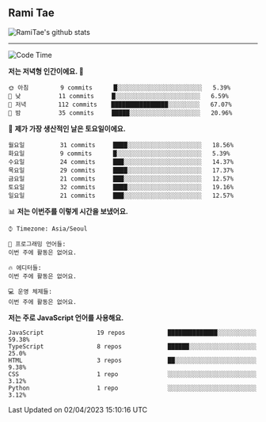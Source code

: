 ## Rami Tae

![RamiTae's github stats](https://github-readme-stats.vercel.app/api?username=RamiTae&show_icons=true&theme=tokyonight)

---
<!--START_SECTION:waka-->
![Code Time](http://img.shields.io/badge/Code%20Time-572%20hrs%2035%20mins-blue)

**저는 저녁형 인간이에요. 🦉** 

```text
🌞 아침         9 commits      █░░░░░░░░░░░░░░░░░░░░░░░░   5.39% 
🌆 낮　         11 commits     █░░░░░░░░░░░░░░░░░░░░░░░░   6.59% 
🌃 저녁         112 commits    ████████████████░░░░░░░░░   67.07% 
🌙 밤　         35 commits     █████░░░░░░░░░░░░░░░░░░░░   20.96%

```
📅 **제가 가장 생산적인 날은 토요일이에요.** 

```text
월요일          31 commits     ████░░░░░░░░░░░░░░░░░░░░░   18.56% 
화요일          9 commits      █░░░░░░░░░░░░░░░░░░░░░░░░   5.39% 
수요일          24 commits     ███░░░░░░░░░░░░░░░░░░░░░░   14.37% 
목요일          29 commits     ████░░░░░░░░░░░░░░░░░░░░░   17.37% 
금요일          21 commits     ███░░░░░░░░░░░░░░░░░░░░░░   12.57% 
토요일          32 commits     ████░░░░░░░░░░░░░░░░░░░░░   19.16% 
일요일          21 commits     ███░░░░░░░░░░░░░░░░░░░░░░   12.57%

```


📊 **저는 이번주를 이렇게 시간을 보냈어요.** 

```text
⌚︎ Timezone: Asia/Seoul

💬 프로그래밍 언어들: 
이번 주에 활동은 없어요.

🔥 에디터들: 
이번 주에 활동은 없어요.

💻 운영 체제들: 
이번 주에 활동은 없어요.

```

**저는 주로 JavaScript 언어를 사용해요.** 

```text
JavaScript               19 repos            ██████████████░░░░░░░░░░░   59.38% 
TypeScript               8 repos             ██████░░░░░░░░░░░░░░░░░░░   25.0% 
HTML                     3 repos             ██░░░░░░░░░░░░░░░░░░░░░░░   9.38% 
CSS                      1 repo              ░░░░░░░░░░░░░░░░░░░░░░░░░   3.12% 
Python                   1 repo              ░░░░░░░░░░░░░░░░░░░░░░░░░   3.12%

```



 Last Updated on 02/04/2023 15:10:16 UTC
<!--END_SECTION:waka-->

